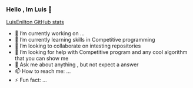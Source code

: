 ### Hello , Im Luis  👋


[LuisEnilton GitHub stats](https://github-readme-stats.vercel.app/api?username=LuisEnilton&show_icons=true&theme=transparent)
- 🔭 I’m currently working on ...
- 🌱 I’m currently learning skills in Competitive programming
- 👯 I’m looking to collaborate on intesting repositories
- 🤔 I’m looking for help with Competitive program and any cool algorithm that you can show me
- 💬 Ask me about anything , but not expect a answer
- 📫 How to reach me: ...
- ⚡ Fun fact: ...


